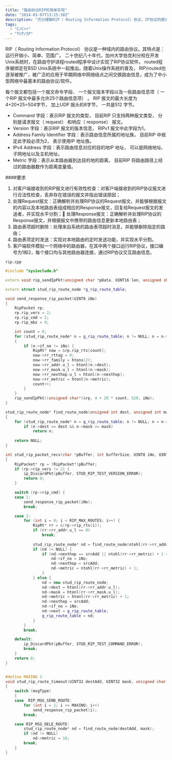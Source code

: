 ```yaml
---
title: "路由协议RIP的简单实现"
date: "2014-03-07T13:15:30Z"
description: "充分理解RIP（ Routing Information Protocol）协议，IP协议的报文处理和超时处理函数，并实现如下功能：RIP报文有效性检查；处理Req，根据RIP协议的流程设计Ruest报文；处理Response报文；路由表项超时删除；路由表项定时发送。"
tags: 
  - "C/C++"
  - "TCP/IP"
---
```


RIP（ Routing Information Protocol） 协议是一种域内的路由协议。其特点是：运行开销小、简单、范围广。
二十世纪八十年代，加州大学伯克利分校在开发Unix系统时，在路由守护进程routed程序中设计实现了RIP协议软件。 routed程序被绑定在BSD Unix系统中一起推出。随着Unix操作系统的普及， RIP/routed也逐渐被推广，被广泛的应用于早期网络中网络结点之间交换路由信息，成为了中小型网络中最基本的路由协议/软件。

每个报文都包括一个报文命令字段、 一个报文版本字段以及一些路由信息项（ 一个RIP 报文中最多允许25个路由信息项） 。 RIP 报文的最大长度为4+20*25=504字节， 加上UDP 报头的8字节， 一共是512 字节。
* Command 字段：表示RIP 报文的类型， 目前RIP 只支持两种报文类型， 分别是请求报文（ request） 和响应（ response） 报文。
* Version 字段：表示RIP 报文的版本信息， RIPv1 报文中此字段为1。
* Address Family Identifier 字段：表示路由信息所属的地址族， 目前RIP 中规定此字段必须为2， 表示使用IP 地址族。
* IPv4 Address 字段：表示路由信息对应的目的地IP 地址， 可以是网络地址、 子网地址以及主机地址。
* Metric 字段：表示从本路由器到达目的地的距离， 目前RIP 将路由路径上经过的路由器数作为距离度量值。

####要求
1. 对客户端接收到的RIP报文进行有效性检查：对客户端接收到的RIP协议报文进行合法性检查，丢弃存在错误的报文并指出错误原因；
2. 处理Request报文：正确解析并处理RIP协议的Request报文，并能够根据报文的内容以及本地路由表组成相应的Response报文，回复给Request报文的发送者，并实现水平分割； 处理Response报文：正确解析并处理RIP协议的Response报文，并根据报文中携带的路由信息更新本地路由表；
3. 路由表项超时删除：处理来自系统的路由表项超时消息，并能够删除指定的路由；
4. 路由表项定时发送：实现对本地路由的定时发送功能，并实现水平分割。
5. 客户端软件模拟一个网络中的路由器，在其中两个接口运行RIP协议，接口编号为1和2，每个接口均与其他路由器连接，通过RIP协议交互路由信息。


`rip.cpp`
```cpp
#include "sysinclude.h"

extern void rip_sendIpPkt(unsigned char *pData, UINT16 len, unsigned short dstPort, UINT8 iNo);

extern struct stud_rip_route_node *g_rip_route_table;

void send_response_rip_packet(UINT8 iNo) 
{
	RipPacket rp;		
	rp.rip_vers = 2;
	rp.rip_cmd = 2;
	rp.rip_mbz = 0;

	int count = 0;
	for (stud_rip_route_node* n = g_rip_route_table; n != NULL; n = n->next)
	{
		if (n->if_no != iNo) {
			RipRt* now = &rp.rip_rts[count];
			now->rr_rttag = 0;
			now->rr_family = htons(2);
			now->rr_addr.u_l = htonl(n->dest);
			now->rr_mask.u_l = htonl(n->mask);
			now->rr_nexthop.u_l = htonl(n->nexthop);
			now->rr_metric = htonl(n->metric);
			count++;
		}
	}
	rip_sendIpPkt((unsigned char*)&rp, 4 + 20 * count, 520, iNo);
}

stud_rip_route_node* find_route_node(unsigned int dest, unsigned int mask)
{
	for (stud_rip_route_node* n = g_rip_route_table; n != NULL; n = n->next)
		if (n->dest == dest && n->mask == mask)
			return n;
	
	return NULL;
}

int stud_rip_packet_recv(char *pBuffer, int bufferSize, UINT8 iNo, UINT32 srcAdd)
{
	RipPacket* rp = (RipPacket*)pBuffer;
	if (rp->rip_vers != 2) {
		ip_DiscardPkt(pBuffer, STUD_RIP_TEST_VERSION_ERROR);
		return 0;
	}

	switch (rp->rip_cmd) {
	case 1:
		send_response_rip_packet(iNo);
		break;

	case 2:
		for (int i = 0; i < RIP_MAX_ROUTES; i++) {
			RipRt* rr = &(rp->rip_rts[i]);
			if (rr->rr_addr.u_l == 0) 
				break;
			
			stud_rip_route_node* nd = find_route_node(ntohl(rr->rr_addr.u_l), ntohl(rr->rr_mask.u_l));
			if (nd != NULL) {
				if (nd->nexthop == srcAdd || ntohl(rr->rr_metric) + 1 < nd->metric) {
					nd->if_no = iNo;
					nd->nexthop = srcAdd;
					nd->metric = ntohl(rr->rr_metric) + 1;
				}
			} else {
				nd = new stud_rip_route_node;
				nd->dest = htonl(rr->rr_addr.u_l);
				nd->mask = htonl(rr->rr_mask.u_l);
				nd->metric = htonl(rr->rr_metric) + 1;
				nd->nexthop = srcAdd;
				nd->if_no = iNo;
				nd->next = g_rip_route_table;
				g_rip_route_table = nd;
			}
		}
		break;

	default:
		ip_DiscardPkt(pBuffer, STUD_RIP_TEST_COMMAND_ERROR);
		break;
	}
	return 0;
}


#define MAXINO 2
void stud_rip_route_timeout(UINT32 destAdd, UINT32 mask, unsigned char msgType)
{
	switch (msgType)
	{
	case  RIP_MSG_SEND_ROUTE:
		for (int i = 1; i <= MAXINO; i++)
			send_response_rip_packet(i);
		break;

	case RIP_MSG_DELE_ROUTE:
		stud_rip_route_node* nd = find_route_node(destAdd, mask);
		if (nd != NULL)
			nd->metric = 16;
		break;
	}
}
```